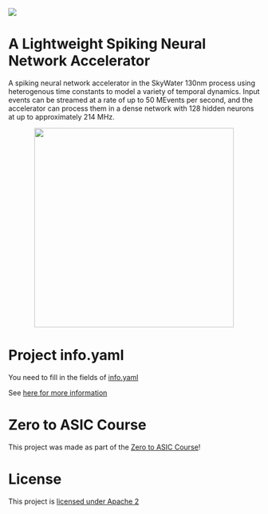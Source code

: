 ![](../../workflows/multi_tool/badge.svg)

# A Lightweight Spiking Neural Network Accelerator

A spiking neural network accelerator in the SkyWater 130nm process using heterogenous time constants to model a variety of temporal dynamics. Input events can be streamed at a rate of up to 50 MEvents per second, and the accelerator can process them in a dense network with 128 hidden neurons at up to approximately 214 MHz.

<!-- This is a template project you can clone and use to take part in the multi project submission to the
Google/Efabless/Skywater shuttle. -->

<!-- The tools that will test and create the aggregated design are here: https://github.com/mattvenn/multi_project_tools -->

<p align="center">
<img src="https://user-images.githubusercontent.com/40262130/172646427-24d422d0-bed1-4b19-963a-f197e18b8914.png" width="400" />
</p>

# Project info.yaml

You need to fill in the fields of [info.yaml](info.yaml)

See [here for more information](https://github.com/mattvenn/multi_project_tools/blob/main/docs/project_spec.md)

# Zero to ASIC Course

This project was made as part of the [Zero to ASIC Course](https://zerotoasiccourse.com)!

# License

This project is [licensed under Apache 2](LICENSE)
